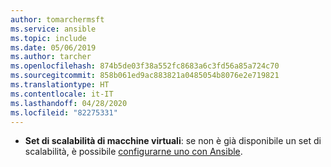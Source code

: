 ```yaml
---
author: tomarchermsft
ms.service: ansible
ms.topic: include
ms.date: 05/06/2019
ms.author: tarcher
ms.openlocfilehash: 874b5de03f38a552fc8683a6c3fd56a85a724c70
ms.sourcegitcommit: 858b061ed9ac883821a0485054b8076e2e719821
ms.translationtype: HT
ms.contentlocale: it-IT
ms.lasthandoff: 04/28/2020
ms.locfileid: "82275331"
---
```

- **Set di scalabilità di macchine virtuali**: se non è già disponibile un set di scalabilità, è possibile [configurarne uno con Ansible](../vm-scale-set-configure.md).